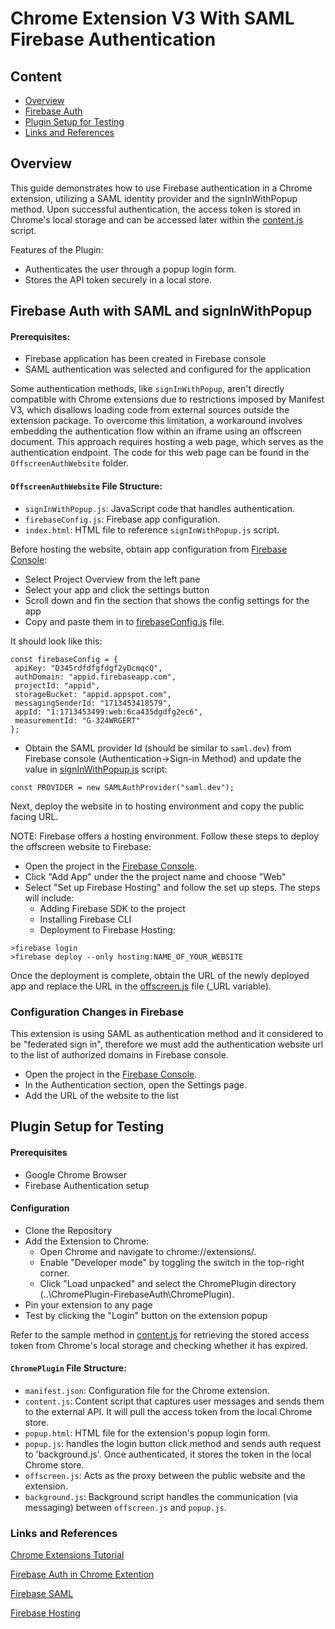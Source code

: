 

# Chrome Extension V3 With SAML Firebase Authentication

## Content
- [Overview](#overview)
- [Firebase Auth](#Firebase-Auth-with-SAML-and-signInWithPopup)
- [Plugin Setup for Testing](#Plugin-Setup-and-Testing)
- [Links and References](#Links-and-References)


## Overview

This guide demonstrates how to use Firebase authentication in a Chrome extension, utilizing a SAML identity provider and the signInWithPopup method. Upon successful authentication, the access token is stored in Chrome's local storage and can be accessed later within the [content.js](ChromePlugin\scripts\content.js) script.

Features of the Plugin:

* Authenticates the user through a popup login form.
* Stores the API token securely in a local store. 

## Firebase Auth with SAML and signInWithPopup 

#### Prerequisites:
* Firebase application has been created in Firebase console
* SAML authentication was selected and configured for the application 


Some authentication methods, like `signInWithPopup`, aren't directly compatible with Chrome extensions due to restrictions imposed by Manifest V3, which disallows loading code from external sources outside the extension package. To overcome this limitation, a workaround involves embedding the authentication flow within an iframe using an offscreen document. This approach requires hosting a web page, which serves as the authentication endpoint. The code for this web page can be found in the `OffscreenAuthWebsite` folder.

#### `OffscreenAuthWebsite` File Structure:
* `signInWithPopup.js`: JavaScript code that handles authentication. 
* `firebaseConfig.js`: Firebase app configuration.
* `index.html`: HTML file to reference `signInWithPopup.js` script.

Before hosting the website, obtain app configuration from [Firebase Console](https://console.firebase.google.com):

- Select Project Overview from the left pane
- Select your app and click the settings button 
- Scroll down and fin the section that shows the config settings for the app
- Copy and paste them in to [firebaseConfig.js](OffscreenAuthWebsite/public/firebaseConfig.js) file.

It should look like this:

 ```
const firebaseConfig = {
  apiKey: "D345rdfdfgfdgf2yDcmqcQ",
  authDomain: "appid.firebaseapp.com",
  projectId: "appid",
  storageBucket: "appid.appspot.com",
  messagingSenderId: "1713453418579",
  appId: "1:1713453499:web:6ca435dgdfg2ec6",
  measurementId: "G-324WRGERT"
};

 ```

 - Obtain the SAML provider Id (should be similar to `saml.dev`) from Firebase console (Authentication->Sign-in Method) and update the value in [signInWithPopup.js](OffscreenAuthWebsite\public\signInWithPopup.js) script:

```
const PROVIDER = new SAMLAuthProvider("saml.dev");
```

Next, deploy the website in to hosting environment and copy the public facing URL. 

NOTE: Firebase offers a hosting environment. Follow these steps to deploy the offscreen website to Firebase:

- Open the project in the [Firebase Console](https://console.firebase.google.com).
- Click "Add App" under the the project name and choose "Web"
- Select "Set up Firebase Hosting" and follow the set up steps. The steps will include:
  -  Adding Firebase SDK to the project
  -  Installing Firebase CLI
  -  Deployment to Firebase Hosting:
 ```
>firebase login
>firebase deploy --only hosting:NAME_OF_YOUR_WEBSITE
 ```
Once the deployment is complete, obtain the URL of the newly deployed app and replace the URL in the [offscreen.js](ChromePlugin/scripts/offscreen.js) file (_URL variable).

### Configuration Changes in Firebase 

This extension is using SAML as authentication method and it considered to be "federated sign in", therefore we must add the authentication website url to the list of authorized domains in Firebase console. 

- Open the project in the [Firebase Console](https://console.firebase.google.com).
- In the Authentication section, open the Settings page.
- Add the URL of the website to the list

## Plugin Setup for Testing

#### Prerequisites

* Google Chrome Browser
* Firebase Authentication setup

#### Configuration

* Clone the Repository
* Add the Extension to Chrome:
  - Open Chrome and navigate to chrome://extensions/.
  - Enable "Developer mode" by toggling the switch in the top-right corner.
  - Click "Load unpacked" and select the ChromePlugin directory (..\ChromePlugin-FirebaseAuth\ChromePlugin).
* Pin your extension to any page
* Test by clicking the "Login" button on the extension popup

Refer to the sample method in [content.js](ChromePlugin\scripts\content.js) for retrieving the stored access token from Chrome's local storage and checking whether it has expired.

#### `ChromePlugin` File Structure:

* `manifest.json`: Configuration file for the Chrome extension.
* `content.js`: Content script that captures user messages and sends them to the external API. It will pull the access token from the local Chrome store. 
* `popup.html`: HTML file for the extension's popup login form.
* `popup.js`: handles the login button click method and sends auth request to 'background.js'. Once authenticated, it stores the token in the local Chrome store. 
* `offscreen.js`: Acts as the proxy between the public website and the extension.
* `background.js`: Background script handles the communication (via messaging) between `offscreen.js` and `popup.js`.

### Links and References

[Chrome Extensions Tutorial](https://developer.chrome.com/docs/extensions/get-started/tutorial/hello-world)

[Firebase Auth in Chrome Extention](https://firebase.google.com/docs/auth/web/chrome-extension#use-web-extension)

[Firebase SAML](https://firebase.google.com/docs/auth/web/saml#web_4)

[Firebase Hosting](https://firebase.google.com/docs/app-hosting?hl=en&authuser=1)

